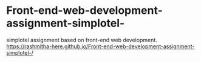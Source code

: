 # Front-end-web-development-assignment-simplotel-
simplotel assignment based on front-end web development.
https://rashmitha-here.github.io/Front-end-web-development-assignment-simplotel-/
